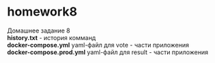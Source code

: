 # homework8
Домашнее задание 8 <br>
<b>history.txt</b> - история комманд <br>
<b>docker-compose.yml</b> yaml-файл для vote - части приложения <br>
<b>docker-compose.prod.yml</b> yaml-файл для result - части приложения  
